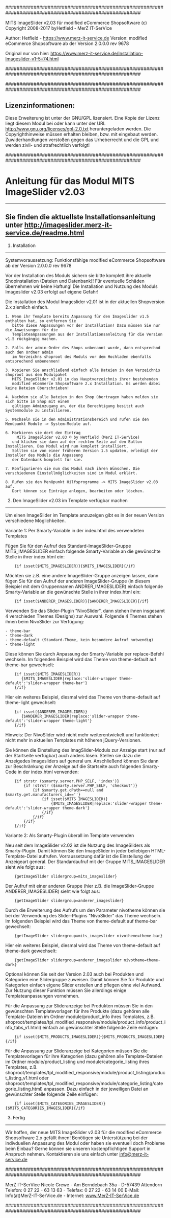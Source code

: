 
########################################################################################################

MITS ImageSlider v2.03 für modified eCommerce Shopsoftware
(c) Copyright 2008-2017 byHetfield - MerZ IT-SerVice

Author: 	Hetfield - https://www.merz-it-service.de
Version: 	modified eCommerce Shopsoftware ab der Version 2.0.0.0 rev 9678

Original nur von hier: https://www.merz-it-service.de/Installation-Imageslider-v1-5::74.html

########################################################################################################


########################################################################################################

Lizenzinformationen:
--------------------------------------------------------------------------------------------------------
Diese Erweiterung ist unter der GNU/GPL lizensiert. Eine Kopie der Lizenz liegt diesem Modul bei 
oder kann unter der URL http://www.gnu.org/licenses/gpl-2.0.txt heruntergeladen werden. Die 
Copyrighthinweise müssen erhalten bleiben, bzw. mit eingebaut werden. Zuwiderhandlungen verstoßen 
gegen das Urheberrecht und die GPL und werden zivil- und strafrechtlich verfolgt!

########################################################################################################

Anleitung für das Modul MITS ImageSlider v2.03
========================================================================================================
--------------------------------------------------------------------------------------------------------
Sie finden die aktuellste Installationsanleitung unter http://imageslider.merz-it-service.de/readme.html
--------------------------------------------------------------------------------------------------------

1. Installation
--------------------------------------------------------------------------------------------------------
Systemvoraussetzung: Funktionsfähige modified eCommerce Shopsoftware ab der Version 2.0.0.0 rev 9678

Vor der Installation des Moduls sichern sie bitte komplett ihre aktuelle Shopinstallation (Dateien und Datenbank)!
Für eventuelle Schäden übernehmen wir keine Haftung!
Die Installation und Nutzung des Moduls Imageslider v2.03 erfolgt auf eigene Gefahr!

Die Installation des Modul Imageslider v2.01 ist in der aktuellen Shopversion 2.x ziemlich einfach.

    1. Wenn ihr Template bereits Anpassung für den Imageslider v1.5 enthalten hat, so entfernen Sie 
       bitte diese Anpassungen vor der Installation! Dazu müssen Sie nur die Anweisungen für die 
       Templateanpassungen aus der Installationsanleitung für die Version v1.5 rückgängig machen.

    2. Falls der admin-Order des Shops unbenannt wurde, dann entsprechnd auch den Ordner admin 
       im Verzeichns shoproot des Moduls vor dem Hochladen ebenfalls entsprechend umbenennen!

    3. Kopieren Sie anschließend einfach alle Dateien in dem Verzeichnis shoproot aus dem Modulpaket 
       MITS_ImageSlider_v2.01 in das Hauptverzeichnis ihrer bestehenden 
       modified eCommerce Shopsoftware 2.x Installation. Es werden dabei keine Dateien überschrieben!

    4. Nachdem sie alle Dateien in den Shop übertragen haben melden sie sich bitte im Shop mit einem 
       gültigen Adminzugang an, der die Berechtigung besitzt auch Systemmodule zu installieren.

    5. Wechseln sie in den Administrationsbereich und rufen sie den Menüpunkt Module -> System-Module auf.

    6. Markieren sie dort den Eintrag 
         MITS ImageSlider v2.03 © by Hetfield (MerZ IT-SerVice) 
       und klicken sie dann auf der rechten Seite auf den Button Installieren. Das Modul wird nun komplett installiert. 
       Sollten sie von einer früheren Version 1.5 updaten, erledigt der Installer des Moduls die Anpassung 
       der Datenbank komplett für sie.

    7. Konfigurieren sie nun das Modul nach ihren Wünschen. Die verschiedenen Einstellmöglichkeiten sind im Modul erklärt.

    8. Rufen sie den Menüpunkt Hilfsprogramme -> MITS ImageSlider v2.03 auf. 
       Dort können sie Einträge anlegen, bearbeiten oder löschen.




2. Den ImageSlider v2.03 im Template verfügbar machen
--------------------------------------------------------------------------------------------------------
Um einen ImageSlider im Template anzuzeigen gibt es in der neuen Version verschiedene Möglichkeiten.

Variante 1: Per Smarty-Variable in der index.html des verwendeten Templates

Fügen Sie für den Aufruf des Standard-ImageSlider-Gruppe MITS_IMAGESLIDER einfach folgende 
Smarty-Variable an die gewünschte Stelle in ihrer index.html ein:

        {if isset($MITS_IMAGESLIDER)}{$MITS_IMAGESLIDER}{/if}
        

Möchten sie z.B. eine andere ImageSlider-Gruppe anzeigen lassen, dann fügen Sie für den Aufruf der 
anderen ImageSlider-Gruppe (in diesem Beispiel mit dem Gruppennamen ANDRER_IMAGESLIDER) einfach 
folgende Smarty-Variable an die gewünschte Stelle in ihrer index.html ein:

        {if isset($ANDERER_IMAGESLIDER)}{$ANDERER_IMAGESLIDER}{/if}
        

Verwenden Sie das Slider-Plugin "NivoSlider", dann stehen ihnen insgesamt 4 verschieden Themes (Designs) 
zur Auswahl. Folgende 4 Themes stehen ihnen beim NivoSlider zur Verfügung:

    - theme-bar
    - theme-dark
    - theme-default (Standard-Theme, kein besondere Aufruf notwendig)
    - theme-light

Diese können Sie durch Anpassung der Smarty-Variable per replace-Befehl wechseln. 
Im folgenden Beispiel wird das Theme von theme-default auf theme-bar gewechselt:

        {if isset($MITS_IMAGESLIDER)}
           {$MITS_IMAGESLIDER|replace:'slider-wrapper theme-default':'slider-wrapper theme-bar'}
        {/if}
        

Hier ein weiteres Beispiel, diesmal wird das Theme von theme-default auf theme-light gewechselt:

        {if isset($ANDERER_IMAGESLIDER)}
           {$ANDERER_IMAGESLIDER|replace:'slider-wrapper theme-default':'slider-wrapper theme-light'}
        {/if}

Hinweis: Der NivoSlider wird nicht mehr weiterentwickelt und funktioniert nicht mehr in aktuellen Templates
mit höheren jQuery-Versionen.
        

Sie können die Einstellung des ImagSlider-Moduls zur Anzeige start (nur auf der Startseite verfügbar) 
auch anders lösen. Stellen sie dazu die Anzeigedes Imagesliders auf general um. Anschließend können Sie 
dann zur Beschränkung der Anzeige auf die Startseite auch folgenden Smarty-Code in der index.html verwenden:

        {if strstr ($smarty.server.PHP_SELF, 'index')}
            {if !strstr ($smarty.server.PHP_SELF, 'checkout')}
                {if $smarty.get.cPath==null and $smarty.get.manufacturers_id==''}
                    {if isset($MITS_IMAGESLIDER)}
                        {$MITS_IMAGESLIDER|replace:'slider-wrapper theme-default':'slider-wrapper theme-dark'}
                    {/if}
                {/if}
            {/if}
        {/if}
        

Variante 2: Als Smarty-Plugin überall im Template verwenden

Neu seit dem ImageSlider v2.02 ist die Nutzung des ImageSliders als Smarty-Plugin. Damit können Sie den ImageSlider 
in jeder beliebigen HTML-Template-Datei aufrufen. Vorraussetzung dafür ist die Einstellung der Anzeigeart general. 
Der Standardaufruf mit der Gruppe MITS_IMAGESLIDER sieht wie folgt aus:

        {getImageSlider slidergroup=mits_imageslider}
        

Der Aufruf mit einer anderen Gruppe (hier z.B. die ImageSlider-Gruppe ANDERER_IMAGESLIDER) sieht wie folgt aus:

        {getImageSlider slidergroup=anderer_imageslider}
        

Durch die Erweiterung des Aufrufs um den Parameter nivotheme können sie bei der Verwendung 
des Slider-Plugins "NivoSlider" das Theme wechseln. 
Im folgenden Beispiel wird das Theme von theme-default auf theme-bar gewechselt:

        {getImageSlider slidergroup=mits_imageslider nivotheme=theme-bar}
        

Hier ein weiteres Beispiel, diesmal wird das Theme von theme-default auf theme-dark gewechselt:

        {getImageSlider slidergroup=anderer_imageslider nivotheme=theme-dark}
        

Optional können Sie seit der Version 2.03 auch bei Produkten und Kategorien eine Slidergruppe zuweisen.
Damit können Sie für Produkte und Kategorien einfach eigene Slider erstellen und pflegen ohne viel Aufwand.
Zur Nutzung dieser Funktion müssen Sie allerdings einige Templateanpassungen vornehmen.

Für die Anpassung zur Slideranzeige bei Produkten müssen Sie in den gewünschten Templatevorlagen für ihre Produkte
(dazu gehören alle Template-Dateien im Ordner module/product_info  ihres Templates, z.B. 
shoproot/templates/tpl_modified_responsive/module/product_info/product_info_tabs_v1.html) einfach 
an gewünschter Stelle folgende Zeile einfügen:

        {if isset($MITS_PRODUCTS_IMAGESLIDER)}{$MITS_PRODUCTS_IMAGESLIDER}{/if}

Für die Anpassung zur Slideranzeige bei Kategorien müssen Sie die Templatevorlagen für ihre Kategorien
(dazu gehören alle Template-Dateien im Ordner module/product_listing und module/categorie_listing ihres Templates, 
z.B. shoproot/templates/tpl_modified_responsive/module/product_listing/product_listing_v1.html oder
shoproot/templates/tpl_modified_responsive/module/categorie_listing/categorie_listing.html) anpassen.
Dazu einfach in der jeweiligen Datei an gewünschter Stelle folgende Zeile einfügen:

        {if isset($MITS_CATEGORIES_IMAGESLIDER)}{$MITS_CATEGORIES_IMAGESLIDER}{/if}


3. Fertig
--------------------------------------------------------------------------------------------------------
Wir hoffen, der neue MITS ImageSlider v2.03 für die modified eCommerce Shopsoftware 2.x gefällt ihnen! 
Benötigen sie Unterstützung bei der indivduellen Anpassung des Modul oder haben sie eventuell doch Probleme beim Einbau? 
Gerne können sie unseren kostenpflichtigen Support in Anspruch nehmen. 
Kontaktieren sie uns einfach unter info@merz-it-service.de



########################################################################################################

MerZ IT-SerVice
Nicole Grewe - Am Berndebach 35a - D-57439 Attendorn
Telefon: 0 27 22 - 63 13 63 - Telefax: 0 27 22 - 63 14 00
E-Mail: Info(at)MerZ-IT-SerVice.de - Internet: www.MerZ-IT-SerVice.de

########################################################################################################

